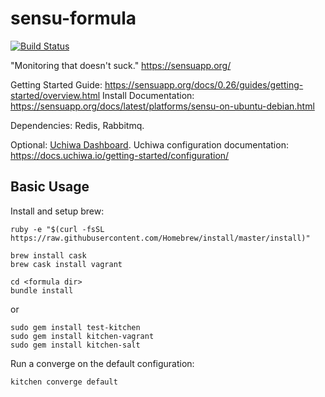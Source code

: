 # sensu-formula
[![Build Status](https://travis-ci.org/ssplatt/sensu-formula.svg?branch=master)](https://travis-ci.org/ssplatt/sensu-formula)

"Monitoring that doesn't suck." https://sensuapp.org/

Getting Started Guide: https://sensuapp.org/docs/0.26/guides/getting-started/overview.html
Install Documentation: https://sensuapp.org/docs/latest/platforms/sensu-on-ubuntu-debian.html

Dependencies: Redis, Rabbitmq.

Optional: [Uchiwa Dashboard](https://uchiwa.io/#/).
Uchiwa configuration documentation: https://docs.uchiwa.io/getting-started/configuration/

## Basic Usage
Install and setup brew:
```
ruby -e "$(curl -fsSL https://raw.githubusercontent.com/Homebrew/install/master/install)"
```

```
brew install cask
brew cask install vagrant
```

```
cd <formula dir>
bundle install
```
or
```
sudo gem install test-kitchen
sudo gem install kitchen-vagrant
sudo gem install kitchen-salt
```

Run a converge on the default configuration:
```
kitchen converge default
```
